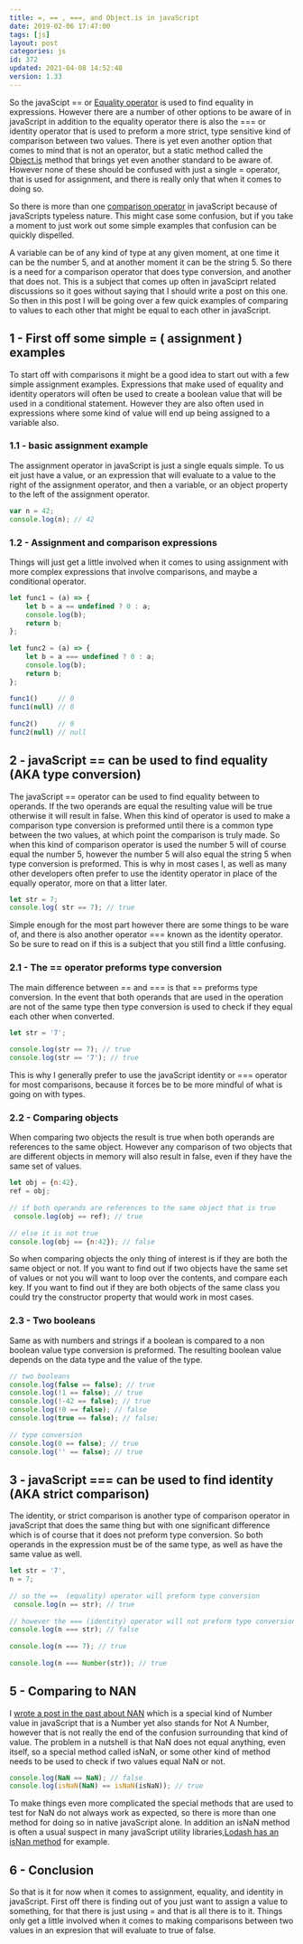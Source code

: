 ```yaml
---
title: =, == , ===, and Object.is in javaScript
date: 2019-02-06 17:47:00
tags: [js]
layout: post
categories: js
id: 372
updated: 2021-04-08 14:52:48
version: 1.33
---
```


So the javaScipt == or [Equality operator](https://developer.mozilla.org/en-US/docs/Web/JavaScript/Equality_comparisons_and_sameness) is used to find equality in expressions. However there are a number of other options to be aware of in javaScript in addition to the equality operator there is also the === or identity operator that is used to preform a more strict, type sensitive kind of comparison between two values. There is yet even another option that comes to mind that is not an operator, but a static method called the [Object.is](https://developer.mozilla.org/en-US/docs/Web/JavaScript/Reference/Global_Objects/Object/is) method that brings yet even another standard to be aware of. However none of these should be confused with just a single = operator, that is used for assignment, and there is really only that when it comes to doing so.

So there is more than one [comparison operator](https://developer.mozilla.org/en-US/docs/Web/JavaScript/Reference/Operators/Comparison_Operators) in javaScript because of javaScripts typeless nature. This might case some confusion, but if you take a moment to just work out some simple examples that confusion can be quickly dispelled.

A variable can be of any kind of type at any given moment, at one time it can be the number 5, and at another moment it can be the string 5. So there is a need for a comparison operator that does type conversion, and another that does not. This is a subject that comes up often in javaSciprt related discussions so it goes without saying that I should write a post on this one. So then in this post I will be going over a few quick examples of comparing to values to each other that might be equal to each other in javaScript.

<!-- more -->

## 1 - First off some simple = ( assignment ) examples

To start off with comparisons it might be a good idea to start out with a few simple assignment examples. Expressions that make used of equality and identity operators will often be used to create a boolean value that will be used in a conditional statement. However they are also often used in expressions where some kind of value will end up being assigned to a variable also.

### 1.1 - basic assignment example

The assignment operator in javaScript is just a single equals simple. To us eit just have a value, or an expression that will evaluate to a value to the right of the assignment operator, and then a variable, or an object property to the left of the assignment operator.

```js
var n = 42;
console.log(n); // 42
```

### 1.2 - Assignment and comparison expressions

Things will just get a little involved when it comes to using assignment with more complex expressions that involve comparisons, and maybe a conditional operator.

```js
let func1 = (a) => {
    let b = a == undefined ? 0 : a;
    console.log(b);
    return b;
};
 
let func2 = (a) => {
    let b = a === undefined ? 0 : a;
    console.log(b);
    return b;
};
 
func1()     // 0
func1(null) // 0
 
func2()     // 0
func2(null) // null
```

## 2 - javaScript == can be used to find equality (AKA type conversion)

The javaScript == operator can be used to find equality between to operands. If the two operands are equal the resulting value will be true otherwise it will result in false. When this kind of operator is used to make a comparison type conversion is preformed until there is a common type between the two values, at which point the comparison is truly made. So when this kind of comparison operator is used the number 5 will of course equal the number 5, however the number 5 will also equal the string 5 when type conversion is preformed. This is why in most cases I, as well as many other developers often prefer to use the identity operator in place of the equally operator, more on that a litter later.

```js
let str = 7;
console.log( str == 7); // true
```

Simple enough for the most part however there are some things to be ware of, and there is also another operator === known as the identity operator. So be sure to read on if this is a subject that you still find a little confusing.

### 2.1 - The == operator preforms type conversion

The main difference between == and === is that == preforms type conversion. In the event that both operands that are used in the operation are not of the same type then type conversion is used to check if they equal each other when converted.

```js
let str = '7';
 
console.log(str == 7); // true
console.log(str == '7'); // true
```

This is why I generally prefer to use the javaScript identity or === operator for most comparisons, because it forces be to be more mindful of what is going on with types.

### 2.2 - Comparing objects

When comparing two objects the result is true when both operands are references to the same object. However any comparison of two objects that are different objects in memory will also result in false, even if they have the same set of values.

```js
let obj = {n:42},
ref = obj;
 
// if both operands are references to the same object that is true
 console.log(obj == ref); // true
 
// else it is not true
console.log(obj == {n:42}); // false
```

So when comparing objects the only thing of interest is if they are both the same object or not. If you want to find out if two objects have the same set of values or not you will want to loop over the contents, and compare each key. If you want to find out if they are both objects of the same class you could try the constructor property that would work in most cases.

### 2.3 - Two booleans

Same as with numbers and strings if a boolean is compared to a non boolean value type conversion is preformed. The resulting boolean value depends on the data type and the value of the type.

```js
// two booleans
console.log(false == false); // true
console.log(!1 == false); // true
console.log(!-42 == false); // true
console.log(!0 == false); // false
console.log(true == false); // false;
 
// type conversion
console.log(0 == false); // true
console.log('' == false); // true
```

## 3 - javaScript === can be used to find identity (AKA strict comparison)

The identity, or strict comparison is another type of comparison operator in javaScript that does the same thing but with one significant difference which is of course that it does not preform type conversion. So both operands in the expression must be of the same type, as well as have the same value as well.

```js
let str = '7',
n = 7;
 
// so the ==  (equality) operator will preform type conversion
 console.log(n == str); // true
 
// however the === (identity) operator will not preform type conversion
console.log(n === str); // false
 
console.log(n === 7); // true
 
console.log(n === Number(str)); // true
```

## 5 - Comparing to NAN

I [wrote a post in the past about NAN](/2017/09/23/js-nan/) which is a special kind of Number value in javaScript that is a Number yet also stands for Not A Number, however that is not really the end of the confusion surrounding that kind of value. The problem in a nutshell is that NaN does not equal anything, even itself, so a special method called isNaN, or some other kind of method needs to be used to check if two values equal NaN or not.

```js
console.log(NaN == NaN); // false
console.log(isNaN(NaN) == isNaN(isNaN)); // true
```

To make things even more complicated the special methods that are used to test for NaN do not always work as expected, so there is more than one method for doing so in native javaScript alone. In addition an isNaN method is often a usual suspect in many javaScript utility libraries,[Lodash has an isNan method](https://lodash.com/docs/4.17.15#isNaN) for example.

## 6 - Conclusion

So that is it for now when it comes to assignment, equality, and identity in javaScript. First off there is finding out of you just want to assign a value to something, for that there is just using = and that is all there is to it. Things only get a little involved when it comes to making comparisons between two values in an expresion that will evaluate to true of false.


